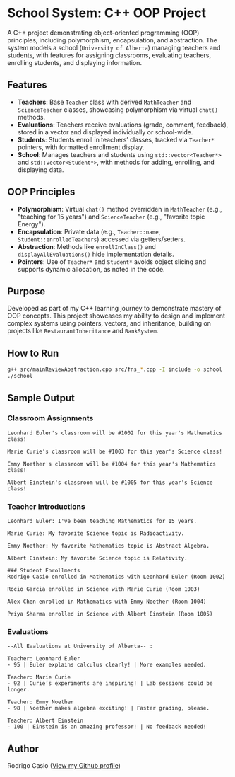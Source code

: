 # School System: C++ OOP Project

A C++ project demonstrating object-oriented programming (OOP) principles, including polymorphism, encapsulation, and abstraction. The system models a school (`University of Alberta`) managing teachers and students, with features for assigning classrooms, evaluating teachers, enrolling students, and displaying information.

## Features
- **Teachers**: Base `Teacher` class with derived `MathTeacher` and `ScienceTeacher` classes, showcasing polymorphism via virtual `chat()` methods.
- **Evaluations**: Teachers receive evaluations (grade, comment, feedback), stored in a vector and displayed individually or school-wide.
- **Students**: Students enroll in teachers’ classes, tracked via `Teacher*` pointers, with formatted enrollment display.
- **School**: Manages teachers and students using `std::vector<Teacher*>` and `std::vector<Student*>`, with methods for adding, enrolling, and displaying data.

## OOP Principles
- **Polymorphism**: Virtual `chat()` method overridden in `MathTeacher` (e.g., "teaching for 15 years") and `ScienceTeacher` (e.g., "favorite topic Energy").
- **Encapsulation**: Private data (e.g., `Teacher::name`, `Student::enrolledTeachers`) accessed via getters/setters.
- **Abstraction**: Methods like `enrollInClass()` and `displayAllEvaluations()` hide implementation details.
- **Pointers**: Use of `Teacher*` and `Student*` avoids object slicing and supports dynamic allocation, as noted in the code.

## Purpose
Developed as part of my C++ learning journey to demonstrate mastery of OOP concepts. This project showcases my ability to design and implement complex systems using pointers, vectors, and inheritance, building on projects like `RestaurantInheritance` and `BankSystem`.

## How to Run
```bash
g++ src/mainReviewAbstraction.cpp src/fns_*.cpp -I include -o school
./school
```
## Sample Output

### Classroom Assignments
```
Leonhard Euler's classroom will be #1002 for this year's Mathematics class!

Marie Curie's classroom will be #1003 for this year's Science class!

Emmy Noether's classroom will be #1004 for this year's Mathematics class!

Albert Einstein's classroom will be #1005 for this year's Science class!
```
### Teacher Introductions
```
Leonhard Euler: I've been teaching Mathematics for 15 years.

Marie Curie: My favorite Science topic is Radioactivity.

Emmy Noether: My favorite Mathematics topic is Abstract Algebra.

Albert Einstein: My favorite Science topic is Relativity.

### Student Enrollments 
Rodrigo Casio enrolled in Mathematics with Leonhard Euler (Room 1002)

Rocio Garcia enrolled in Science with Marie Curie (Room 1003)

Alex Chen enrolled in Mathematics with Emmy Noether (Room 1004)

Priya Sharma enrolled in Science with Albert Einstein (Room 1005)
```
### Evaluations 
```
--All Evaluations at University of Alberta-- :

Teacher: Leonhard Euler
- 95 | Euler explains calculus clearly! | More examples needed.

Teacher: Marie Curie
- 92 | Curie’s experiments are inspiring! | Lab sessions could be longer.
  
Teacher: Emmy Noether
- 98 | Noether makes algebra exciting! | Faster grading, please.
  
Teacher: Albert Einstein
- 100 | Einstein is an amazing professor! | No feedback needed!
```
## Author
Rodrigo Casio ([View my Github profile](https://github.com/rodrigcasio))
